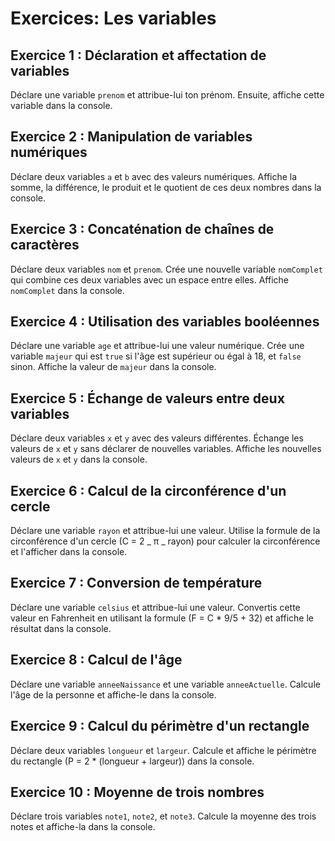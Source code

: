 # Exercices: Les variables

## Exercice 1 : Déclaration et affectation de variables

Déclare une variable `prenom` et attribue-lui ton prénom. Ensuite, affiche cette variable dans la console.

## Exercice 2 : Manipulation de variables numériques

Déclare deux variables `a` et `b` avec des valeurs numériques. Affiche la somme, la différence, le produit et le quotient de ces deux nombres dans la console.

## Exercice 3 : Concaténation de chaînes de caractères

Déclare deux variables `nom` et `prenom`. Crée une nouvelle variable `nomComplet` qui combine ces deux variables avec un espace entre elles. Affiche `nomComplet` dans la console.

## Exercice 4 : Utilisation des variables booléennes

Déclare une variable `age` et attribue-lui une valeur numérique. Crée une variable `majeur` qui est `true` si l'âge est supérieur ou égal à 18, et `false` sinon. Affiche la valeur de `majeur` dans la console.

## Exercice 5 : Échange de valeurs entre deux variables

Déclare deux variables `x` et `y` avec des valeurs différentes. Échange les valeurs de `x` et `y` sans déclarer de nouvelles variables. Affiche les nouvelles valeurs de `x` et `y` dans la console.

## Exercice 6 : Calcul de la circonférence d'un cercle

Déclare une variable `rayon` et attribue-lui une valeur. Utilise la formule de la circonférence d'un cercle (C = 2 _ π _ rayon) pour calculer la circonférence et l'afficher dans la console.

## Exercice 7 : Conversion de température

Déclare une variable `celsius` et attribue-lui une valeur. Convertis cette valeur en Fahrenheit en utilisant la formule (F = C \* 9/5 + 32) et affiche le résultat dans la console.

## Exercice 8 : Calcul de l'âge

Déclare une variable `anneeNaissance` et une variable `anneeActuelle`. Calcule l'âge de la personne et affiche-le dans la console.

## Exercice 9 : Calcul du périmètre d'un rectangle

Déclare deux variables `longueur` et `largeur`. Calcule et affiche le périmètre du rectangle (P = 2 \* (longueur + largeur)) dans la console.

## Exercice 10 : Moyenne de trois nombres

Déclare trois variables `note1`, `note2`, et `note3`. Calcule la moyenne des trois notes et affiche-la dans la console.
